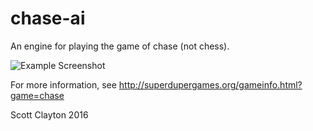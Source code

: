 # chase-ai
An engine for playing the game of chase (not chess).

![Example Screenshot](https://rawgit.com/skotz/chase-ai/master/About/screenshot-2016-12-13-a.png)

For more information, see http://superdupergames.org/gameinfo.html?game=chase

Scott Clayton 2016